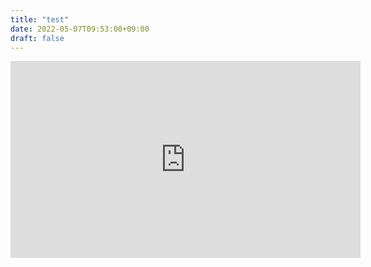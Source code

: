 ```yaml
---
title: "test"
date: 2022-05-07T09:53:00+09:00
draft: false
---
```

<iframe width="560" height="315" src="https://www.youtube.com/embed/eVoQNTTCsIU" title="YouTube video player" frameborder="0" allow="accelerometer; autoplay; clipboard-write; encrypted-media; gyroscope; picture-in-picture" allowfullscreen></iframe>
